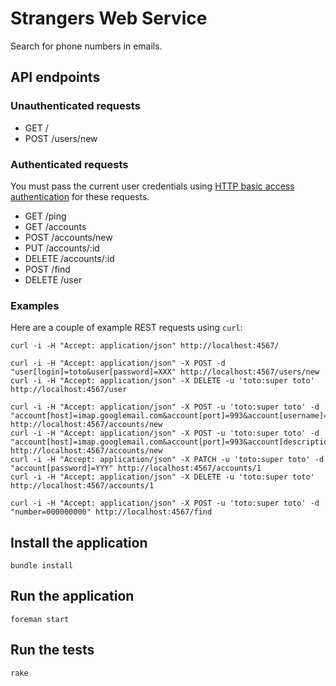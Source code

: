 # Strangers Web Service

Search for phone numbers in emails.

## API endpoints

### Unauthenticated requests

- GET /
- POST /users/new

### Authenticated requests

You must pass the current user credentials using [HTTP basic access authentication](https://en.wikipedia.org/wiki/Basic_access_authentication) for these requests.

- GET /ping
- GET /accounts
- POST /accounts/new
- PUT /accounts/:id
- DELETE /accounts/:id
- POST /find
- DELETE /user

### Examples

Here are a couple of example REST requests using `curl`:

    curl -i -H "Accept: application/json" http://localhost:4567/

    curl -i -H "Accept: application/json" -X POST -d "user[login]=toto&user[password]=XXX" http://localhost:4567/users/new
    curl -i -H "Accept: application/json" -X DELETE -u 'toto:super toto' http://localhost:4567/user

    curl -i -H "Accept: application/json" -X POST -u 'toto:super toto' -d "account[host]=imap.googlemail.com&account[port]=993&account[username]=totothestranger&account[password]=XXX" http://localhost:4567/accounts/new
    curl -i -H "Accept: application/json" -X POST -u 'toto:super toto' -d "account[host]=imap.googlemail.com&account[port]=993&account[description]=blah&account[username]=totothestranger&account[password]=XXX" http://localhost:4567/accounts/new
    curl -i -H "Accept: application/json" -X PATCH -u 'toto:super toto' -d "account[password]=YYY" http://localhost:4567/accounts/1
    curl -i -H "Accept: application/json" -X DELETE -u 'toto:super toto' http://localhost:4567/accounts/1

    curl -i -H "Accept: application/json" -X POST -u 'toto:super toto' -d "number=000000000" http://localhost:4567/find

## Install the application

`bundle install`

## Run the application

`foreman start`

## Run the tests

`rake`

